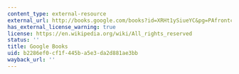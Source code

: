 ```yaml
---
content_type: external-resource
external_url: http://books.google.com/books?id=XRHt1ySiueYC&pg=PAfrontcover
has_external_license_warning: true
license: https://en.wikipedia.org/wiki/All_rights_reserved
status: ''
title: Google Books
uid: b2286ef0-cf1f-445b-a5e3-da2d881ae3bb
wayback_url: ''
---
```

